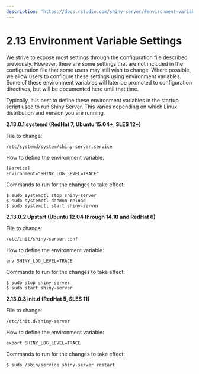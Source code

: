 ```yaml
---
description: 'https://docs.rstudio.com/shiny-server/#environment-variable-settings'
---
```


# 2.13 Environment Variable Settings



We strive to expose most settings through the configuration file described previously. However, there are some settings that are not included in the configuration file that some users may still wish to change. Where possible, we allow users to configure these settings using environment variables. Some of these environment variables will later be promoted to configuration directives, but will be documented here until that time.

Typically, it is best to define these environment variables in the startup script used to run Shiny Server. This varies depending on which Linux distribution and version you are running.

**2.13.0.1 systemd \(RedHat 7, Ubuntu 15.04+, SLES 12+\)**

File to change:

```text
/etc/systemd/system/shiny-server.service
```

How to define the environment variable:

```text
[Service]
Environment="SHINY_LOG_LEVEL=TRACE"
```

Commands to run for the changes to take effect:

```text
$ sudo systemctl stop shiny-server
$ sudo systemctl daemon-reload 
$ sudo systemctl start shiny-server
```

**2.13.0.2 Upstart \(Ubuntu 12.04 through 14.10 and RedHat 6\)**

File to change:

```text
/etc/init/shiny-server.conf
```

How to define the environment variable:

```text
env SHINY_LOG_LEVEL=TRACE
```

Commands to run for the changes to take effect:

```text
$ sudo stop shiny-server
$ sudo start shiny-server
```

**2.13.0.3 init.d \(RedHat 5, SLES 11\)**

File to change:

```text
/etc/init.d/shiny-server
```

How to define the environment variable:

```text
export SHINY_LOG_LEVEL=TRACE
```

Commands to run for the changes to take effect:

```text
$ sudo /sbin/service shiny-server restart
```

